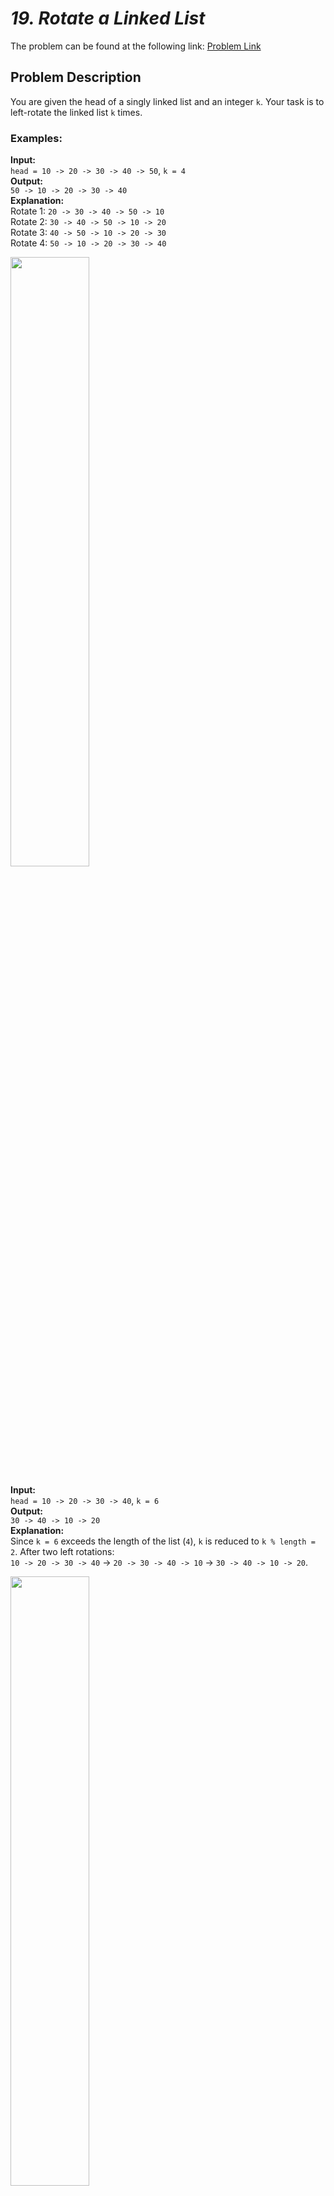# _19. Rotate a Linked List_

The problem can be found at the following link: [Problem Link](https://www.geeksforgeeks.org/problems/rotate-a-linked-list/1)

## Problem Description

You are given the head of a singly linked list and an integer `k`. Your task is to left-rotate the linked list `k` times.

### Examples:

**Input:**  
`head = 10 -> 20 -> 30 -> 40 -> 50`, `k = 4`  
**Output:**  
`50 -> 10 -> 20 -> 30 -> 40`  
**Explanation:**  
Rotate 1: `20 -> 30 -> 40 -> 50 -> 10`  
Rotate 2: `30 -> 40 -> 50 -> 10 -> 20`  
Rotate 3: `40 -> 50 -> 10 -> 20 -> 30`  
Rotate 4: `50 -> 10 -> 20 -> 30 -> 40`

<img src="https://github.com/user-attachments/assets/45c9ddf0-6231-4d56-99c7-2f008defa00a" width="50%">

**Input:**  
`head = 10 -> 20 -> 30 -> 40`, `k = 6`  
**Output:**  
`30 -> 40 -> 10 -> 20`  
**Explanation:** <br/>
Since `k = 6` exceeds the length of the list (`4`), `k` is reduced to `k % length = 2`. After two left rotations:  
`10 -> 20 -> 30 -> 40` → `20 -> 30 -> 40 -> 10` → `30 -> 40 -> 10 -> 20`.
<br/>

<img src="https://github.com/user-attachments/assets/1759b1e9-f5a5-4c2b-9da9-17aba6ea7ab1" width="50%">

### Constraints:

- $`1 <= number of nodes <= 10^5`$
- $`0 <= k <= 10^9`$
- $`0 <= data of node <= 10^9`$

## My Approach

1. **Key Observations:**

   - If `k` is greater than the length of the list, we only need to perform `k % length` rotations, as rotating the list `length` times results in the same list.
   - Breaking the linked list into two parts and re-linking the tail to the head helps achieve the rotation efficiently.

2. **Algorithm:**
   - Compute the length of the list (`len`).
   - Reduce `k` to `k % len` to handle large values of `k`.
   - If `k = 0`, return the original list as no rotation is required.
   - Traverse the list to find the new tail (the node at position `len - k`) and the new head (the node at position `len - k + 1`).
   - Break the list into two parts by setting the `next` pointer of the new tail to `nullptr`.
   - Re-link the old tail to the original head.
   - Return the new head.

## Time and Auxiliary Space Complexity

- **Expected Time Complexity:** O(n), where `n` is the length of the linked list. This is because we traverse the list twice: once to calculate its length and once to locate the new head and tail.
- **Expected Auxiliary Space Complexity:** O(1), as no additional space is used apart from a few pointers.

## Code (C++)

```cpp
class Solution {
 public:
  Node* rotate(Node* head, int k) {
    if (!head || !head->next || !k) return head;
    int len = 1;
    Node* tail = head;
    while (tail->next) tail = tail->next, len++;
    k %= len;
    if (!k) return head;
    Node* newTail = head;
    for (int i = 1; i < k; i++) newTail = newTail->next;
    Node* newHead = newTail->next;
    newTail->next = nullptr;
    tail->next = head;
    return newHead;
  }
};
```

<details>
  <summary><h2 align='center'>👨‍💻 Alternative Approach</h2></summary>

### **Alternative Approach: Optimized Left Rotation**

The idea is similar but involves fewer intermediate calculations. We aim to find the breaking point in one traversal. Here's the implementation:

```cpp
class Solution {
 public:
  Node* rotate(Node* head, int k) {
    if (!head || !head->next || k == 0) {
      return head;
    }
    int len = 1;
    Node* tail = head;
    while (tail->next) {
      tail = tail->next;
      len++;
    }
    k %= len;
    if (k == 0) {
      return head;
    }
    Node* newTail = head;
    for (int i = 1; i < k; i++) { // LEFT rotation
      newTail = newTail->next;
    }
    Node* newHead = newTail->next;
    newTail->next = nullptr;
    tail->next = head;
    return newHead;
  }
};
```

</details>

## Code (Java)

```java
class Solution {
  public Node rotate(Node head, int k) {
    if (head == null || head.next == null || k == 0) return head;
    int len = 1;
    Node tail = head;
    while (tail.next != null) {
      tail = tail.next;
      len++;
    }
    k %= len;
    if (k == 0) return head;
    Node newTail = head;
    for (int i = 1; i < k; i++) {
      newTail = newTail.next;
    }
    Node newHead = newTail.next;
    newTail.next = null;
    tail.next = head;
    return newHead;
  }
}
```

## Code (Python)

```python
class Solution:
    def rotate(self, head, k):
        if k == 0 or head is None:
            return head
        curr = head
        length = 1
        while curr.next is not None:
            curr = curr.next
            length += 1
        k %= length
        if k == 0:
            curr.next = None
            return head
        curr.next = head
        curr = head
        for _ in range(1, k):
            curr = curr.next
        newHead = curr.next
        curr.next = None
        return newHead
```

## Contribution and Support

For discussions, questions, or doubts related to this solution, feel free to connect on LinkedIn: [Any Questions](https://www.linkedin.com/in/patel-hetkumar-sandipbhai-8b110525a/). Let’s make this learning journey more collaborative!

⭐ If you find this helpful, please give this repository a star! ⭐

---

<div align="center">
  <h3><b>📍Visitor Count</b></h3>
</div>

<p align="center">
  <img src="https://visitor-badge.laobi.icu/badge?page_id=Hunterdii.GeeksforGeeks-POTD" />
</p>
